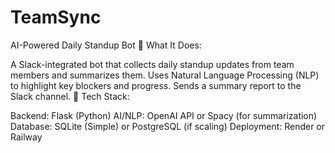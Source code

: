 # TeamSync
AI-Powered Daily Standup Bot
📌 What It Does:

A Slack-integrated bot that collects daily standup updates from team members and summarizes them.
Uses Natural Language Processing (NLP) to highlight key blockers and progress.
Sends a summary report to the Slack channel.
📌 Tech Stack:

Backend: Flask (Python)
AI/NLP: OpenAI API or Spacy (for summarization)
Database: SQLite (Simple) or PostgreSQL (if scaling)
Deployment: Render or Railway

